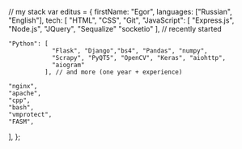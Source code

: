 
// my stack 
var editus = {
  firstName: "Egor",
  languages: ["Russian", "English"],
  tech: [
    "HTML",
    "CSS",
    "Git",
    "JavaScript": [
                "Express.js", "Node.js", "JQuery", "Sequalize"
                "socketio"
                  ], // recently started
                  
    "Python": [ 
                "Flask", "Django","bs4", "Pandas", "numpy",
                "Scrapy", "PyQT5", "OpenCV", "Keras", "aiohttp",
                "aiogram" 
              ], // and more (one year + experience)
              
    "nginx", 
    "apache",
    "cpp",
    "bash",
    "vmprotect",
    "FASM",
    
  
  ],
};

